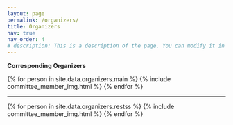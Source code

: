 ```yaml
---
layout: page
permalink: /organizers/
title: Organizers
nav: true
nav_order: 4
# description: This is a description of the page. You can modify it in 'pages/_cv.md'. You can also change or remove the top pdf download button.
---
```

**Corresponding Organizers**

<div class="img_group">
{% for person in site.data.organizers.main %}
    {% include committee_member_img.html %}
{% endfor %}
</div>

--------------

<div class="img_group">
{% for person in site.data.organizers.restss %}
    {% include committee_member_img.html %}
{% endfor %}
</div>